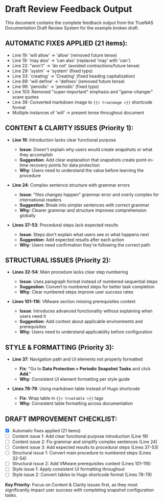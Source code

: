 # Draft Review Feedback Output

This document contains the complete feedback output from the TrueNAS Documentation Draft Review System for the example broken draft.

## **AUTOMATIC FIXES APPLIED** (21 items):
- Line 19: 'will allow' → 'allow' (removed future tense)
- Line 19: 'may also' → 'can also' (replaced 'may' with 'can')
- Line 22: "won't" → 'do not' (avoided contractions/future tense)
- Line 29: 'systm' → 'system' (fixed typo)
- Line 33: 'creating' → 'Creating' (fixed heading capitalization)
- Line 89: 'will define' → 'defines' (removed future tense)
- Line 96: 'peroidic' → 'periodic' (fixed typo)
- Line 103: Removed "super-important" emphasis and "game-changer" scare quotes
- Line 39: Converted markdown image to `{{< trueimage >}}` shortcode format
- Multiple instances of 'will' → present tense throughout document

## **CONTENT & CLARITY ISSUES** (Priority 1):
- **Line 19**: Introduction lacks clear functional purpose
  - **Issue**: Doesn't explain why users would create snapshots or what they accomplish
  - **Suggestion**: Add clear explanation that snapshots create point-in-time recovery points for data protection
  - **Why**: Users need to understand the value before learning the procedure

- **Line 24**: Complex sentence structure with grammar errors
  - **Issue**: "files changes happen" grammar error and overly complex for international readers
  - **Suggestion**: Break into simpler sentences with correct grammar
  - **Why**: Clearer grammar and structure improves comprehension globally

- **Lines 37-53**: Procedural steps lack expected results
  - **Issue**: Steps don't explain what users see or what happens next
  - **Suggestion**: Add expected results after each action
  - **Why**: Users need confirmation they're following the correct path

## **STRUCTURAL ISSUES** (Priority 2):
- **Lines 32-54**: Main procedure lacks clear step numbering
  - **Issue**: Uses paragraph format instead of numbered sequential steps
  - **Suggestion**: Convert to numbered steps for better task completion
  - **Why**: Clear numbered steps improve user success rates

- **Lines 101-116**: VMware section missing prerequisites context
  - **Issue**: Introduces advanced functionality without explaining when users need it
  - **Suggestion**: Add context about applicable environments and prerequisites
  - **Why**: Users need to understand applicability before configuration

## **STYLE & FORMATTING** (Priority 3):
- **Line 37**: Navigation path and UI elements not properly formatted
  - **Fix**: "Go to **Data Protection > Periodic Snapshot Tasks** and click **Add**."
  - **Why**: Consistent UI element formatting per style guide

- **Lines 78-79**: Using markdown table instead of Hugo shortcode
  - **Fix**: Wrap table in `{{< truetable >}}` tags
  - **Why**: Consistent table formatting across documentation

## **DRAFT IMPROVEMENT CHECKLIST**:
- [x] Automatic fixes applied (21 items)
- [ ] Content issue 1: Add clear functional purpose introduction (Line 19)
- [ ] Content issue 2: Fix grammar and simplify complex sentences (Line 24) 
- [ ] Content issue 3: Add expected results to procedural steps (Lines 37-53)
- [ ] Structural issue 1: Convert main procedure to numbered steps (Lines 32-54)
- [ ] Structural issue 2: Add VMware prerequisites context (Lines 101-116)
- [ ] Style issue 1: Apply consistent UI formatting throughout
- [ ] Style issue 2: Convert tables to Hugo shortcode format (Lines 78-79)

**Key Priority**: Focus on Content & Clarity issues first, as they most significantly impact user success with completing snapshot configuration tasks.